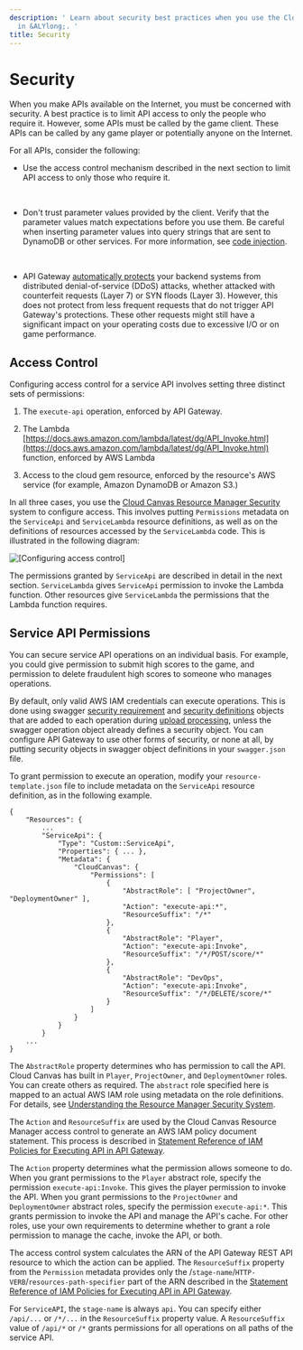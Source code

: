 ```yaml
---
description: ' Learn about security best practices when you use the Cloud Gem Framework
  in &ALYlong;. '
title: Security
---
```

# Security<a name="cloud-canvas-cgf-service-api-security"></a>

When you make APIs available on the Internet, you must be concerned with security\. A best practice is to limit API access to only the people who require it\. However, some APIs must be called by the game client\. These APIs can be called by any game player or potentially anyone on the Internet\.

For all APIs, consider the following:
+ Use the access control mechanism described in the next section to limit API access to only those who require it\.

   
+ Don't trust parameter values provided by the client\. Verify that the parameter values match expectations before you use them\. Be careful when inserting parameter values into query strings that are sent to DynamoDB or other services\. For more information, see [code injection](https://en.wikipedia.org/wiki/Code_injection)\.

   
+ API Gateway [automatically protects](https://aws.amazon.com/api-gateway/faqs/#security) your backend systems from distributed denial\-of\-service \(DDoS\) attacks, whether attacked with counterfeit requests \(Layer 7\) or SYN floods \(Layer 3\)\. However, this does not protect from less frequent requests that do not trigger API Gateway's protections\. These other requests might still have a significant impact on your operating costs due to excessive I/O or on game performance\. 

## Access Control<a name="cloud-canvas-cgf-service-api-security-access-control"></a>

Configuring access control for a service API involves setting three distinct sets of permissions:

1. The `execute-api` operation, enforced by API Gateway\.

1. The Lambda [https://docs.aws.amazon.com/lambda/latest/dg/API_Invoke.html](https://docs.aws.amazon.com/lambda/latest/dg/API_Invoke.html) function, enforced by AWS Lambda

1. Access to the cloud gem resource, enforced by the resource's AWS service \(for example, Amazon DynamoDB or Amazon S3\.\)

In all three cases, you use the [Cloud Canvas Resource Manager Security](cloud-canvas-rm-security.md) system to configure access\. This involves putting `Permissions` metadata on the `ServiceApi` and `ServiceLambda` resource definitions, as well as on the definitions of resources accessed by the `ServiceLambda` code\. This is illustrated in the following diagram:

![\[Configuring access control\]](/images/userguide/cloud_canvas/cloud-canvas-cgf-service-api-3.png)

The permissions granted by `ServiceApi` are described in detail in the next section\. `ServiceLambda` gives `ServiceApi` permission to invoke the Lambda function\. Other resources give `ServiceLambda` the permissions that the Lambda function requires\.

## Service API Permissions<a name="cloud-canvas-cgf-service-api-security-service-api-permissions"></a>

You can secure service API operations on an individual basis\. For example, you could give permission to submit high scores to the game, and permission to delete fraudulent high scores to someone who manages operations\.

By default, only valid AWS IAM credentials can execute operations\. This is done using swagger [security requirement](http://swagger.io/specification/#securityRequirementObject) and [security definitions](http://swagger.io/specification/#securityDefinitionsObject) objects that are added to each operation during [upload processing](cloud-canvas-cgf-service-api-cgf-extension-object.md#cloud-canvas-cgf-service-api-cgf-extension-object-upload-processing), unless the swagger operation object already defines a security object\. You can configure API Gateway to use other forms of security, or none at all, by putting security objects in swagger object definitions in your `swagger.json` file\.

To grant permission to execute an operation, modify your `resource-template.json` file to include metadata on the `ServiceApi` resource definition, as in the following example\.

```
{
    "Resources": {
        ...
        "ServiceApi": {
            "Type": "Custom::ServiceApi", 
            "Properties": { ... },
            "Metadata": {
                "CloudCanvas": {
                    "Permissions": [
                        {
                            "AbstractRole": [ "ProjectOwner", "DeploymentOwner" ],
                            "Action": "execute-api:*",
                            "ResourceSuffix": "/*"
                        },
                        {
                            "AbstractRole": "Player",
                            "Action": "execute-api:Invoke",
                            "ResourceSuffix": "/*/POST/score/*"
                        },
                        {
                            "AbstractRole": "DevOps",
                            "Action": "execute-api:Invoke",
                            "ResourceSuffix": "/*/DELETE/score/*"
                        }
                    ]
                }
            }
        }
    ...
}
```

The `AbstractRole` property determines who has permission to call the API\. Cloud Canvas has built in `Player`, `ProjectOwner`, and `DeploymentOwner` roles\. You can create others as required\. The `abstract` role specified here is mapped to an actual AWS IAM role using metadata on the role definitions\. For details, see [Understanding the Resource Manager Security System](cloud-canvas-rm-security.md)\.

The `Action` and `ResourceSuffix` are used by the Cloud Canvas Resource Manager access control to generate an AWS IAM policy document statement\. This process is described in [Statement Reference of IAM Policies for Executing API in API Gateway](https://docs.aws.amazon.com/apigateway/latest/developerguide/api-gateway-control-access-using-iam-policies-to-invoke-api.html#api-gateway-calling-api-permissions)\.

The `Action` property determines what the permission allows someone to do\. When you grant permissions to the `Player` abstract role, specify the permission `execute-api:Invoke`\. This gives the player permission to invoke the API\. When you grant permissions to the `ProjectOwner` and `DeploymentOwner` abstract roles, specify the permission `execute-api:*`\. This grants permission to invoke the API and manage the API's cache\. For other roles, use your own requirements to determine whether to grant a role permission to manage the cache, invoke the API, or both\.

The access control system calculates the ARN of the API Gateway REST API resource to which the action can be applied\. The `ResourceSuffix` property from the `Permission` metadata provides only the /`stage-name`/`HTTP-VERB`/`resources-path-specifier` part of the ARN described in the [Statement Reference of IAM Policies for Executing API in API Gateway](https://docs.aws.amazon.com/apigateway/latest/developerguide/api-gateway-control-access-using-iam-policies-to-invoke-api.html#api-gateway-calling-api-permissions)\.

For `ServiceAPI`, the `stage-name` is always `api`\. You can specify either `/api/...` or `/*/...` in the `ResourceSuffix` property value\. A `ResourceSuffix` value of `/api/*` or `/*` grants permissions for all operations on all paths of the service API\.